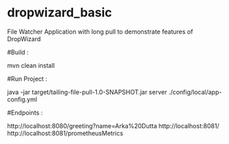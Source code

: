# dropwizard_basic
File Watcher Application with long pull to demonstrate features of DropWizard

#Build :

mvn clean install 

#Run Project :

java -jar target/tailing-file-pull-1.0-SNAPSHOT.jar server ./config/local/app-config.yml

#Endpoints : 

http://localhost:8080/greeting?name=Arka%20Dutta
http://localhost:8081/
http://localhost:8081/prometheusMetrics
